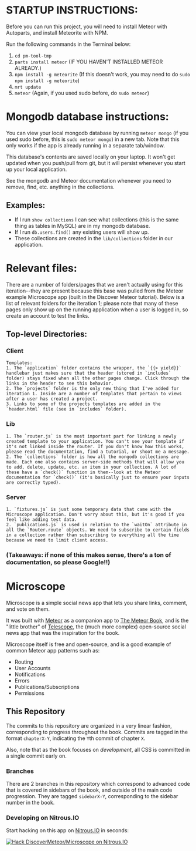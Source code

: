 # STARTUP INSTRUCTIONS: 

Before you can run this project, you will need to install Meteor with Autoparts, and install Meteorite with NPM.

Run the following commands in the Terminal below:

1. `cd pm-tool-tmp`
2. `parts install meteor` (IF YOU HAVEN'T INSTALLED METEOR ALREADY.)
3. `npm install -g meteorite` (If this doesn't work, you may need to do `sudo npm install -g meteorite`)
4. `mrt update`
5. `meteor` (Again, if you used sudo before, do `sudo meteor`)

# Mongodb database instructions:

You can view your local mongodb database by running `meteor mongo` (if you used sudo before, this is `sudo meteor mongo`) in a new tab. Note that this only works if the app is already running in a separate tab/window. 

This database's contents are saved locally on your laptop. It won't get updated when you push/pull from git, but it will persist whenever you start up your local application. 

See the mongodb and Meteor documentation whenever you need to remove, find, etc. anything in the collections. 

## Examples: 
- If I run `show collections` I can see what collections (this is the same thing as tables in MySQL) are in my mongodb database. 
- If I run `db.users.find()` any existing users will show up. 
- These collections are created in the `lib/collections` folder in our application.  

# Relevant files:
There are a number of folders/pages that we aren't actually using for this iteration--they are present because this base was pulled from the Meteor example Microscope app (built in the Discover Meteor tutorial). Below is a list of relevant folders for the iteration 1; please note that many of these pages only show up on the running application when a user is logged in, so create an account to test the links.

## Top-level Directories: 
### Client
	Templates: 
	1. The `application` folder contains the wrapper, the `{{> yield}}` handlebar just makes sure that the header (stored in `includes` folder) stays fixed when all the other pages change. Click through the links in the header to see this behavior. 
	2. The `projects` folder is the only new thing that I've added for iteration 1. Inside are a number of templates that pertain to views after a user has created a project. 
	3. Links to some of the projects templates are added in the `header.html` file (see in `includes` folder).


### Lib
	1. The `router.js` is the most important part for linking a newly created template to your application. You can't see your template if it's not linked inside the router. If you don't know how this works, please read the documentation, find a tutorial, or shoot me a message. 
	2. The `collections` folder is how all the mongodb collections are made. Each one also contains server-side methods that will allow you to add, delete, update, etc. an item in your collection. A lot of these have a `check()` function in them--look at the Meteor documentation for `check()` (it's basically just to ensure your inputs are correctly typed).

### Server
	1. `fixtures.js` is just some temporary data that came with the Microscope application. Don't worry about this, but it's good if you feel like adding test data. 
	2. `publications.js` is used in relation to the `waitOn` attribute in all the `Router.route` objects. We need to subscribe to certain fields in a collection rather than subscribing to everything all the time because we need to limit client access. 

### (Takeaways: if none of this makes sense, there's a ton of documentation, so please Google!!)

# Microscope

Microscope is a simple social news app that lets you share links, comment, and vote on them.

It was built with [Meteor](http://meteor.com) as a companion app to [The Meteor Book](http://themeteorbook.com), and is the "little brother" of [Telescope](http://telesc.pe), the (much more complex) open-source social news app that was the inspiration for the book.

Microscope itself is free and open-source, and is a good example of common Meteor app patterns such as:

- Routing
- User Accounts
- Notifications
- Errors
- Publications/Subscriptions
- Permissions

## This Repository

The commits to this repository are organized in a very linear fashion, corresponding to progress throughout the book. Commits are tagged in the format `chapterX-Y`, indicating the `Y`th commit of chapter `X`.

Also, note that as the book focuses on _development_, all CSS is committed in a single commit early on.

### Branches

There are 2 branches in this repository which correspond to advanced code that is covered in sidebars of the book, and outside of the main code progression. They are tagged `sidebarX-Y`, corresponding to the sidebar number in the book.

### Developing on Nitrous.IO

Start hacking on this app on
[Nitrous.IO](https://www.nitrous.io/?utm_source=github.com&utm_campaign=Microscope&utm_medium=hackonnitrous)
in seconds:

[![Hack DiscoverMeteor/Microscope on
Nitrous.IO](https://d3o0mnbgv6k92a.cloudfront.net/assets/hack-l-v1-3cc067e71372f6045e1949af9d96095b.png)](https://www.nitrous.io/hack_button?source=embed&runtime=nodejs&repo=DiscoverMeteor%2FMicroscope&file_to_open=README.nitrous.md)


